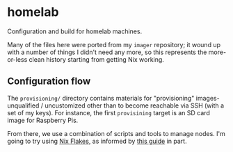 # homelab
Configuration and build for homelab machines.

Many of the files here were ported from my `imager` repository; it wound up with
a number of things I didn't need any more, so this represents the more-or-less
clean history starting from getting Nix working.

## Configuration flow

The `provisioning/` directory contains materials for "provisioning" images-
unqualified / uncustomized other than to become reachable via SSH (with a set of
my keys). For instance,
the first `provisining` target is an SD card image for Raspberry Pis.

From there, we use a combination of scripts and tools to manage nodes.
I'm going to try using [Nix Flakes], as informed by [this guide][tweag] in part.

[Nix Flakes]: https://nixos.wiki/wiki/Flakes
[tweag]: https://www.tweag.io/blog/2020-05-25-flakes/

